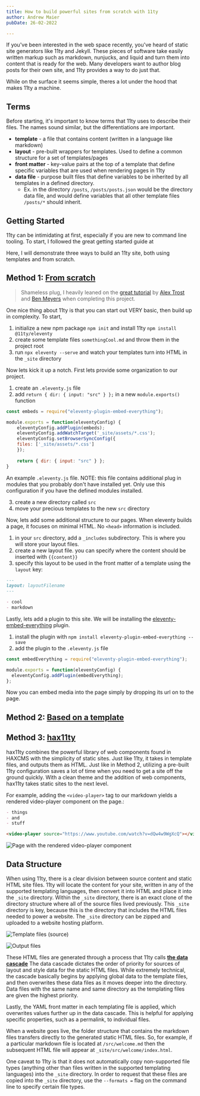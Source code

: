 ```yaml
---
title: How to build powerful sites from scratch with 11ty
author: Andrew Maier
pubDate: 26-02-2022

---
```


If you've been interested in the web space recently, you've heard of static site generators like 11ty and Jekyll. These pieces of software take easily written markup such as markdown, nunjucks, and liquid and turn them into content that is ready for the web. Many developers want to author blog posts for their own site, and 11ty provides a way to do just that. 

While on the surface it seems simple, theres a lot under the hood that makes 11ty a machine.

## Terms

Before starting, it's important to know terms that 11ty uses to describe their files. The names sound similar, but the differentiations are important.

- **template** - a file that contains content (written in a language like markdown)
- **layout** - pre-built wrappers for templates. Used to define a common structure for a set of templates/pages
- **front matter** - key-value pairs at the top of a template that define specific variables that are used when rendering pages in 11ty
- **data file** - purpose built files that define variables to be inherited by all templates in a defined directory.
  - Ex. in the directory `/posts`, `/posts/posts.json` would be the directory data file, and would define variables that all other template files `/posts/*` should inherit.

## Getting Started

11ty can be intimidating at first, especially if you are new to command line tooling. To start, I followed the great getting started guide at 

Here, I will demonstrate three ways to build an 11ty site, both using templates and from scratch.

## Method 1: [From scratch](https://mayormaier.github.io/11ty-hello-horses/)

> Shameless plug, I heavily leaned on the [great tutorial](https://www.youtube.com/watch?v=PPZGdolA_ns&t=7001s) by [Alex Trost](https://twitter.com/trostcodes?lang=en) and [Ben Meyers](https://twitter.com/BenDMyers) when completing this project.

One nice thing about 11ty is that you can start out VERY basic, then build up in complexity.
To start,

1. initialize a new npm package `npm init` and install 11ty `npm install @11ty/eleventy`
2. create some template files `somethingCool.md` and throw them in the project root
3. run `npx eleventy --serve` and watch your templates turn into HTML in the `_site` directory

Now lets kick it up a notch.
First lets provide some organization to our project.

1. create an `.eleventy.js` file
2. add `return { dir: { input: "src" } };` in a new `module.exports()` function

```js
const embeds = require("eleventy-plugin-embed-everything");

module.exports = function(eleventyConfig) {
    eleventyConfig.addPlugin(embeds);
    eleventyConfig.addWatchTarget('_site/assets/*.css');
    eleventyConfig.setBrowserSyncConfig({
    files: ['_site/assets/*.css']
    });
    
    return { dir: { input: "src" } };
}
```
An example `.eleventy.js` file. NOTE: this file contains additional plug in modules that you probably don't have installed yet. Only use this configuration if you have the defined modules installed.

3. create a new directory called `src`
4. move your precious templates to the new `src` directory

Now, lets add some additional structure to our pages. When eleventy builds a page, it focuses on minimal HTML. No `<head>` information is included.

1. in your `src` directory, add a `_includes` subdirectory. This is where you will store your layout files.
2. create a new layout file. you can specify where the content should be inserted with `{{content}}`
3. specify this layout to be used in the front matter of a template using the `layout` key:

```markdown
---
layout: layoutFilename
---

- cool
- markdown
```

Lastly, lets add a plugin to this site. We will be installing the [eleventy-embed-everything](https://www.npmjs.com/package/eleventy-plugin-embed-everything) plugin.

1. install the plugin with `npm install eleventy-plugin-embed-everything --save`
2. add the plugin to the `.eleventy.js` file

```js
const embedEverything = require("eleventy-plugin-embed-everything");

module.exports = function(eleventyConfig) {
  eleventyConfig.addPlugin(embedEverything);
};
```

Now you can embed media into the page simply by dropping its url on to the page.

## Method 2: [Based on a template]()



## Method 3: [hax11ty](https://mayormaier.github.io/11ty-hax11ty-blog/)

hax11ty combines the powerful library of web components found in HAXCMS with the simplicity of static sites. Just like 11ty, it takes in template files, and outputs them as HTML. Just like in Method 2, utilizing a pre-built 11ty configuration saves a lot of time when you need to get a site off the ground quickly. With a clean theme and the addition of web components, hax11ty takes static sites to the next level.

For example, adding the `<video-player>` tag to our markdown yields a rendered video-player component on the page.:

```markdown
- things
- and
- stuff

<video-player source="https://www.youtube.com/watch?v=dQw4w9WgXcQ"></video-player>
```

![Page with the rendered video-player component](https://i.imgur.com/oTX4MeQ.png)

## Data Structure

When using 11ty, there is a clear division between source content and static HTML site files. 11ty will locate the content for your site, written in any of the supported templating languages, then convert it into HTML and place it into the `_site` directory. Within the `_site` directory, there is an exact clone of the directory structure where all of the source files lived previously. This `_site` directory is key, because this is the directory that includes the HTML files needed to power a website. The `_site` directory can be zipped and uploaded to a website hosting platform.

![Template files (source)](https://i.imgur.com/cAx5e8J.png)

![Output files](https://i.imgur.com/D4gpoxf.png)

These HTML files are generated through a process that 11ty calls **[the data cascade](https://www.11ty.dev/docs/data-cascade/)** The data cascade dictates the order of priority for sources of layout and style data for the static HTML files. While extremely technical, the cascade basically begins by applying global data to the template files, and then overwrites these data files as it moves deeper into the directory. Data files with the same name and same directory as the templating files are given the highest priority.

Lastly, the YAML front matter in each templating file is applied, which overwrites values further up in the data cascade. This is helpful for applying specific properties, such as a permalink, to individual files.

When a website goes live, the folder structure that contains the markdown files transfers directly to the generated static HTML files. So, for example, if a particular markdown file is located at `/src/welcome.md` then the subsequent HTML file will appear at `_site/src/welcome/index.html`.

One caveat to 11ty is that it does not automatically copy non-supported file types (anything other than files written in the supported templating languages) into the `_site` directory. In order to request that these files are copied into the `_site` directory, use the `--formats =` flag on the command line to specify certain file types.
